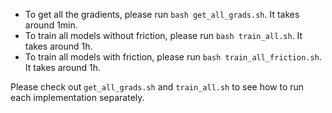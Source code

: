- To get all the gradients, please run `bash get_all_grads.sh`. It takes around 1min.
- To train all models without friction, please run `bash train_all.sh`. It takes around 1h. 
- To train all models with friction, please run `bash train_all_friction.sh`. It takes around 1h.

Please check out `get_all_grads.sh` and `train_all.sh` to see how to run each implementation separately. 